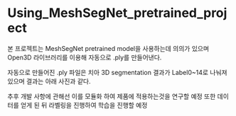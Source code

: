 # Using_MeshSegNet_pretrained_project

본 프로젝트는 MeshSegNet pretrained model을 사용하는데 의의가 있으며 Open3D 라이브러리를 이용해 
자동으로 .ply를 만들어낸다.

자동으로 만들어진 .ply 파일은 치아 3D segmentation 결과가 Label0~14로 나눠져있으며 결과는 아래 사진과 같다.

추후 개발 사항에 관해선 이를 모듈화 하여 제품에 적용하는것을 연구할 예정 
또한 데이터를 얻게 된 뒤 라벨링을 진행하여 학습을 진행할 예정 
